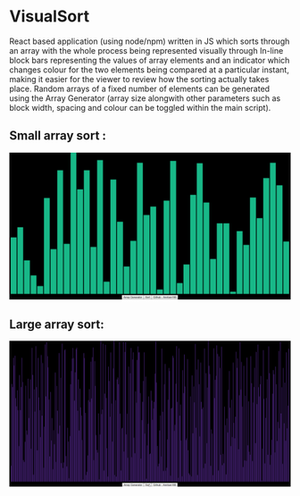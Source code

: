 # VisualSort 
React based application (using node/npm) written in JS which sorts through an array with the whole process being represented visually through In-line block bars representing the values of array elements and an indicator which changes colour for the two elements being compared at a particular instant, making it easier for the viewer to review how the sorting actually takes place. Random arrays of a fixed number of elements can be generated using the Array Generator (array size alongwith other parameters such as block width, spacing and colour can be toggled within the main script).

Small array sort :
---
![Small array sort visual](Misc/Work_Screens/VisualSort_smallarray.gif)

Large array sort:
---
![Large array sort visual](Misc/Work_Screens/VisualSort_largearray2.gif)
